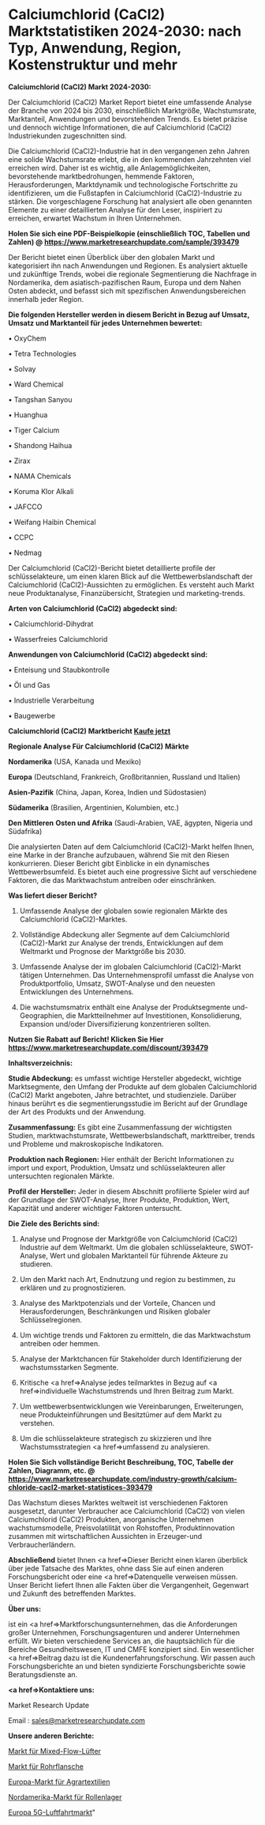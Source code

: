 # Calciumchlorid (CaCl2) Marktstatistiken 2024-2030: nach Typ, Anwendung, Region, Kostenstruktur und mehr

<strong>Calciumchlorid (CaCl2) Markt 2024-2030:</strong>

Der Calciumchlorid (CaCl2) Market Report bietet eine umfassende Analyse der Branche von 2024 bis 2030, einschließlich Marktgröße, Wachstumsrate, Marktanteil, Anwendungen und bevorstehenden Trends. Es bietet präzise und dennoch wichtige Informationen, die auf Calciumchlorid (CaCl2) Industriekunden zugeschnitten sind.

Die Calciumchlorid (CaCl2)-Industrie hat in den vergangenen zehn Jahren eine solide Wachstumsrate erlebt, die in den kommenden Jahrzehnten viel erreichen wird. Daher ist es wichtig, alle Anlagemöglichkeiten, bevorstehende marktbedrohungen, hemmende Faktoren, Herausforderungen, Marktdynamik und technologische Fortschritte zu identifizieren, um die Fußstapfen in Calciumchlorid (CaCl2)-Industrie zu stärken. Die vorgeschlagene Forschung hat analysiert alle oben genannten Elemente zu einer detaillierten Analyse für den Leser, inspiriert zu erreichen, erwartet Wachstum in Ihren Unternehmen.

<strong>Holen Sie sich eine PDF-Beispielkopie (einschließlich TOC, Tabellen und Zahlen) @
</strong><strong><a href=https://www.marketresearchupdate.com/sample/393479><strong>https://www.marketresearchupdate.com/sample/393479</u></font></a></strong></strong>

Der Bericht bietet einen Überblick über den globalen Markt und kategorisiert ihn nach Anwendungen und Regionen. Es analysiert aktuelle und zukünftige Trends, wobei die regionale Segmentierung die Nachfrage in Nordamerika, dem asiatisch-pazifischen Raum, Europa und dem Nahen Osten abdeckt, und befasst sich mit spezifischen Anwendungsbereichen innerhalb jeder Region.

<strong>Die folgenden Hersteller werden in diesem Bericht in Bezug auf Umsatz, Umsatz und Marktanteil für jedes Unternehmen bewertet:</strong>

• OxyChem

• Tetra Technologies

• Solvay

• Ward Chemical

• Tangshan Sanyou

• Huanghua

• Tiger Calcium

• Shandong Haihua

• Zirax

• NAMA Chemicals

• Koruma Klor Alkali

• JAFCCO

• Weifang Haibin Chemical

• CCPC

• Nedmag

Der Calciumchlorid (CaCl2)-Bericht bietet detaillierte profile der schlüsselakteure, um einen klaren Blick auf die Wettbewerbslandschaft der Calciumchlorid (CaCl2)-Aussichten zu ermöglichen. Es versteht auch Markt neue Produktanalyse, Finanzübersicht, Strategien und marketing-trends.

<strong>Arten von Calciumchlorid (CaCl2) abgedeckt sind:</strong>

• Calciumchlorid-Dihydrat

• Wasserfreies Calciumchlorid

<strong>Anwendungen von Calciumchlorid (CaCl2) abgedeckt sind:</strong>

• Enteisung und Staubkontrolle

• Öl und Gas

• Industrielle Verarbeitung

• Baugewerbe

<strong>Calciumchlorid (CaCl2) Marktbericht <a href=https://www.marketresearchupdate.com/buynow/393479>Kaufe jetzt</a></strong>

<strong>Regionale Analyse Für Calciumchlorid (CaCl2) Märkte</strong>

<strong>Nordamerika</strong> (USA, Kanada und Mexiko)

<strong>Europa</strong> (Deutschland, Frankreich, Großbritannien, Russland und Italien)

<strong>Asien-Pazifik</strong> (China, Japan, Korea, Indien und Südostasien)

<strong>Südamerika</strong> (Brasilien, Argentinien, Kolumbien, etc.)

<strong>Den Mittleren</strong> <strong>Osten und Afrika</strong> (Saudi-Arabien, VAE, ägypten, Nigeria und Südafrika)

Die analysierten Daten auf dem Calciumchlorid (CaCl2)-Markt helfen Ihnen, eine Marke in der Branche aufzubauen, während Sie mit den Riesen konkurrieren. Dieser Bericht gibt Einblicke in ein dynamisches Wettbewerbsumfeld. Es bietet auch eine progressive Sicht auf verschiedene Faktoren, die das Marktwachstum antreiben oder einschränken.

<strong>Was liefert dieser Bericht?</strong>

1. Umfassende Analyse der globalen sowie regionalen Märkte des Calciumchlorid (CaCl2)-Marktes.

2. Vollständige Abdeckung aller Segmente auf dem Calciumchlorid (CaCl2)-Markt zur Analyse der trends, Entwicklungen auf dem Weltmarkt und Prognose der Marktgröße bis 2030.

3. Umfassende Analyse der im globalen Calciumchlorid (CaCl2)-Markt tätigen Unternehmen. Das Unternehmensprofil umfasst die Analyse von Produktportfolio, Umsatz, SWOT-Analyse und den neuesten Entwicklungen des Unternehmens.

4. Die wachstumsmatrix enthält eine Analyse der Produktsegmente und-Geographien, die Marktteilnehmer auf Investitionen, Konsolidierung, Expansion und/oder Diversifizierung konzentrieren sollten.

<strong>Nutzen Sie Rabatt auf Bericht! Klicken Sie Hier
</strong><strong><a href=https://www.marketresearchupdate.com/discount/393479>https://www.marketresearchupdate.com/discount/393479</b></u></font></strong></a>

<strong>Inhaltsverzeichnis:</strong>

<strong>Studie Abdeckung:</strong> es umfasst wichtige Hersteller abgedeckt, wichtige Marktsegmente, den Umfang der Produkte auf dem globalen Calciumchlorid (CaCl2) Markt angeboten, Jahre betrachtet, und studienziele. Darüber hinaus berührt es die segmentierungsstudie im Bericht auf der Grundlage der Art des Produkts und der Anwendung.

<strong>Zusammenfassung:</strong> Es gibt eine Zusammenfassung der wichtigsten Studien, marktwachstumsrate, Wettbewerbslandschaft, markttreiber, trends und Probleme und makroskopische Indikatoren.

<strong>Produktion nach Regionen:</strong> Hier enthält der Bericht Informationen zu import und export, Produktion, Umsatz und schlüsselakteuren aller untersuchten regionalen Märkte.

<strong>Profil der Hersteller:</strong> Jeder in diesem Abschnitt profilierte Spieler wird auf der Grundlage der SWOT-Analyse, Ihrer Produkte, Produktion, Wert, Kapazität und anderer wichtiger Faktoren untersucht.

<strong>Die Ziele des Berichts sind:</strong>

1) Analyse und Prognose der Marktgröße von Calciumchlorid (CaCl2) Industrie auf dem Weltmarkt.
Um die globalen schlüsselakteure, SWOT-Analyse, Wert und globalen Marktanteil für führende Akteure zu studieren.

2) Um den Markt nach Art, Endnutzung und region zu bestimmen, zu erklären und zu prognostizieren.

3) Analyse des Marktpotenzials und der Vorteile, Chancen und Herausforderungen, Beschränkungen und Risiken globaler Schlüsselregionen.

4) Um wichtige trends und Faktoren zu ermitteln, die das Marktwachstum antreiben oder hemmen.

5) Analyse der Marktchancen für Stakeholder durch Identifizierung der wachstumsstarken Segmente.

6) Kritische <a href=>Analyse</a> jedes teilmarktes in Bezug auf <a href=>individuelle</a> Wachstumstrends und Ihren Beitrag zum Markt.

7) Um wettbewerbsentwicklungen wie Vereinbarungen, Erweiterungen, neue Produkteinführungen und Besitztümer auf dem Markt zu verstehen.

8) Um die schlüsselakteure strategisch zu skizzieren und Ihre Wachstumsstrategien <a href=>umfassend</a> zu analysieren.

<strong>Holen Sie Sich vollständige Bericht Beschreibung, TOC, Tabelle der Zahlen, Diagramm, etc. @ </strong><strong><a href=https://www.marketresearchupdate.com/industry-growth/calcium-chloride-cacl2-market-statistices-393479>https://www.marketresearchupdate.com/industry-growth/calcium-chloride-cacl2-market-statistices-393479</a></font></strong>

Das Wachstum dieses Marktes weltweit ist verschiedenen Faktoren ausgesetzt, darunter Verbraucher ace Calciumchlorid (CaCl2) von vielen Calciumchlorid (CaCl2) Produkten, anorganische Unternehmen wachstumsmodelle, Preisvolatilität von Rohstoffen, Produktinnovation zusammen mit wirtschaftlichen Aussichten in Erzeuger-und Verbraucherländern.

<strong>Abschließend</strong> bietet Ihnen <a href=>Dieser</a> Bericht einen klaren überblick über jede Tatsache des Marktes, ohne dass Sie auf einen anderen Forschungsbericht oder eine <a href=>Datenquelle</a> verweisen müssen. Unser Bericht liefert Ihnen alle Fakten über die Vergangenheit, Gegenwart und Zukunft des betreffenden Marktes.

<strong>Über uns:</strong>

 ist ein <a href=>Marktfors</a>chungsunternehmen, das die Anforderungen großer Unternehmen, Forschungsagenturen und anderer Unternehmen erfüllt. Wir bieten verschiedene Services an, die hauptsächlich für die Bereiche Gesundheitswesen, IT und CMFE konzipiert sind. Ein wesentlicher <a href=>Beitrag</a> dazu ist die Kundenerfahrungsforschung. Wir passen auch Forschungsberichte an und bieten syndizierte Forschungsberichte sowie Beratungsdienste an.

<strong><a href=>Kontaktiere uns:</a></strong>

Market Research Update

Email : sales@marketresearchupdate.com

<strong>Unsere anderen Berichte:</strong>

<a href=https://www.linkedin.com/pulse/mixed-flow-fan-market-size-growth-set-surge-significantly>Markt für Mixed-Flow-Lüfter</a>

<a href=https://www.linkedin.com/pulse/pipe-flange-market-research-report-reveals-explosive-growth>Markt für Rohrflansche</a>

<a href=https://www.linkedin.com/pulse/europe-agro-textiles-market-size-future-demand-top>Europa-Markt für Agrartextilien</a>

<a href=https://www.linkedin.com/pulse/north-america-roller-bearings-market-2023-booming>Nordamerika-Markt für Rollenlager</a>

<a href=https://www.linkedin.com/pulse/europe-5g-aviation-market-2023-latest-sales>Europa 5G-Luftfahrtmarkt</a>"
